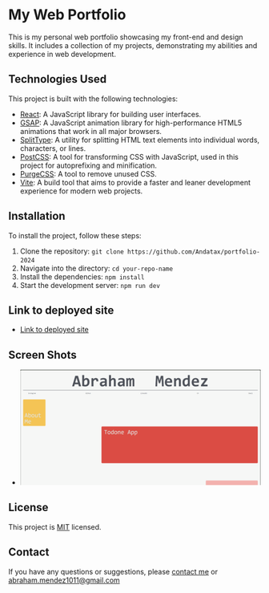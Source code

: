 # My Web Portfolio

This is my personal web portfolio showcasing my front-end and design skills. It includes a collection of my projects, demonstrating my abilities and experience in web development.

## Technologies Used

This project is built with the following technologies:

- [React](https://reactjs.org/): A JavaScript library for building user interfaces.
- [GSAP](https://greensock.com/gsap/): A JavaScript animation library for high-performance HTML5 animations that work in all major browsers.
- [SplitType](https://www.npmjs.com/package/split-type): A utility for splitting HTML text elements into individual words, characters, or lines.
- [PostCSS](https://postcss.org/): A tool for transforming CSS with JavaScript, used in this project for autoprefixing and minification.
- [PurgeCSS](https://purgecss.com/): A tool to remove unused CSS.
- [Vite](https://vitejs.dev/): A build tool that aims to provide a faster and leaner development experience for modern web projects.

## Installation

To install the project, follow these steps:

1. Clone the repository: `git clone https://github.com/Andatax/portfolio-2024`
2. Navigate into the directory: `cd your-repo-name`
3. Install the dependencies: `npm install`
4. Start the development server: `npm run dev`

## Link to deployed site

- [Link to deployed site](https://amendezportfolio.netlify.app/)

## Screen Shots

- ![Portfolio](./src/assets/imgs/readmeSS.png)

## License

This project is [MIT](https://choosealicense.com/licenses/mit/) licensed.

## Contact

If you have any questions or suggestions, please [contact me](https://github.com/Andatax) or abraham.mendez1011@gmail.com
